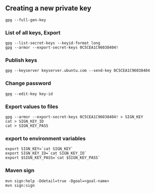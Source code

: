 ## Creating a new private key
```
gpg --full-gen-key
```
### List of all keys, Export 
```
gpg --list-secret-keys --keyid-format long
gpg --armor --export-secret-keys 0C5CEA1C96038404! 
```
### Publish keys
```
gpg --keyserver keyserver.ubuntu.com --send-key 0C5CEA1C96038404
```
### Change password 
```
gpg --edit-key key-id
```
### Export values to files
```
gpg --armor --export-secret-keys 0C5CEA1C96038404! > SIGN_KEY
cat > SIGN_KEY_ID
cat > SIGN_KEY_PASS
```
### export to environment variables
```
export SIGN_KEY=`cat SIGN_KEY`
export SIGN_KEY_ID=`cat SIGN_KEY_ID`
export $SIGN_KEY_PASS=`cat $SIGN_KEY_PASS`
```
### Maven sign
```
mvn sign:help -Ddetail=true -Dgoal=<goal-name>
mvn sign:sign
```